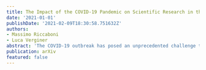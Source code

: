 ```yaml
---
title: The Impact of the COVID-19 Pandemic on Scientific Research in the Life Sciences
date: '2021-01-01'
publishDate: '2021-02-09T18:30:58.751632Z'
authors:
- Massimo Riccaboni
- Luca Verginer
abstract: 'The COVID-19 outbreak has posed an unprecedented challenge to humanity and science. On the one side, public and private incentives have been put in place to promptly allocate resources toward research areas strictly related to the COVID-19 emergency. But on the flip side, research in many fields not directly related to the pandemic has lagged behind. In this paper, we assess the impact of COVID-19 on world scientific production in the life sciences. We investigate how the usage of medical subject headings (MeSH) has changed following the outbreak. We estimate through a difference-in-differences approach the impact of COVID-19 on scientific production through PubMed. We find that COVID-related research topics have risen to prominence, displaced clinical publications, diverted funds away from research areas not directly related to COVID-19 and that the number of publications on clinical trials in unrelated fields has contracted. Our results call for urgent targeted policy interventions to reactivate biomedical research in areas that have been neglected by the COVID-19 emergency.'
publication: arXiv
featured: false
---
```

